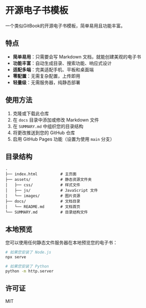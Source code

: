 # 开源电子书模板

一个类似GitBook的开源电子书模板，简单易用且功能丰富。

## 特点

- **简单易用**：只需要会写 Markdown 文档，就能创建美观的电子书
- **功能丰富**：自动生成目录、搜索功能、响应式设计
- **适配多端**：完美适配手机、平板和桌面端
- **零配置**：无需复杂配置，上传即用
- **轻量级**：无需服务器，纯静态部署

## 使用方法

1. 克隆或下载此仓库
2. 在 `docs` 目录中添加或修改 Markdown 文件
3. 在 `SUMMARY.md` 中组织您的目录结构
4. 将更改推送到您的 GitHub 仓库
5. 启用 GitHub Pages 功能（设置为使用 `main` 分支）

## 目录结构

```
.
├── index.html          # 主页面
├── assets/             # 静态资源文件夹
│   ├── css/            # 样式文件
│   ├── js/             # JavaScript 文件
│   └── images/         # 图片资源
├── docs/               # 文档目录
│   └── README.md       # 文档首页
└── SUMMARY.md          # 目录结构文件
```

## 本地预览

您可以使用任何静态文件服务器在本地预览您的电子书：

```bash
# 如果您安装了 Node.js
npx serve

# 如果您安装了 Python
python -m http.server
```

## 许可证

MIT